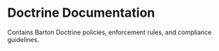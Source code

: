 # Doctrine Documentation

Contains Barton Doctrine policies, enforcement rules, and compliance guidelines.
